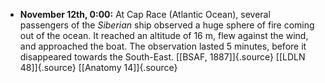 ﻿

-   **November 12th, 0:00:** At Cap Race (Atlantic Ocean), several
    passengers of the *Siberian* ship observed a huge sphere of fire
    coming out of the ocean. It reached an altitude of 16 m, flew
    against the wind, and approached the boat. The observation lasted
    5 minutes, before it disappeared towards the South-East. [\[BSAF,
    1887\]]{.source} [\[LDLN 48\]]{.source} [\[Anatomy 14\]]{.source}
